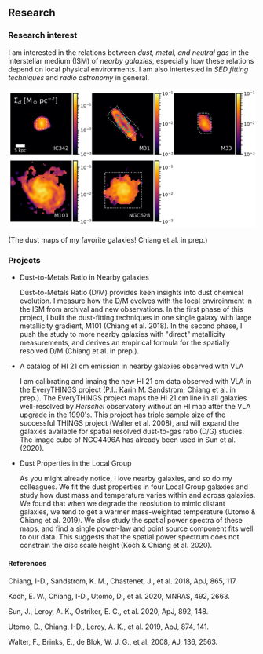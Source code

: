 ## Research

### Research interest
I am interested in the relations between *dust, metal, and neutral gas* in the interstellar medium (ISM) of
*nearby galaxies*, especially how these relations depend on local physical environments. I am also intertested in *SED fitting techniques* and *radio astronomy* in general.

![DustMaps](fig_dustmaps_r.png)

(The dust maps of my favorite galaxies! Chiang et al. in prep.)

### Projects
+ Dust-to-Metals Ratio in Nearby galaxies

    Dust-to-Metals Ratio (D/M) provides keen insights into dust chemical evolution. I measure how the D/M evolves with the local enviroinment in the ISM from archival and new observations. In the first phase of this project, I built the dust-fitting techniques in one single galaxy with large metallicity gradient, M101 (Chiang et al. 2018). In the second phase, I push the study to more nearby galaxies with "direct" metallicity measurements, and derives an empirical formula for the spatially resolved D/M (Chiang et al. in prep.).

+ A catalog of HI 21 cm emission in nearby galaxies observed with VLA

    I am calibrating and imaing the new HI 21 cm data observed with VLA in the EveryTHINGS project (P.I.: Karin M. Sandstrom; Chiang et al. in prep.). The EveryTHINGS project maps the HI 21 cm line in all galaxies well-resolved by *Herschel* observatory without an HI map after the VLA upgrade in the 1990's. This project has triple sample size of the successful THINGS project (Walter et al. 2008), and will expand the galaxies available for spatial resolved dust-to-gas ratio (D/G) studies. The image cube of NGC4496A has already been used in Sun et al. (2020).

+ Dust Properties in the Local Group

    As you might already notice, I love nearby galaxies, and so do my colleagues. We fit the dust properties in four Local Group galaxies and study how dust mass and temperature varies within and across galaxies. We found that when we degrade the reoslution to mimic distant galaxies, we tend to get a warmer mass-weighted temperature (Utomo & Chiang et al. 2019). We also study the spatial power spectra of these maps, and find a single power-law and point source component fits well to our data. This suggests that the spatial power spectrum does not constrain the disc scale height (Koch & Chiang et al. 2020).

#### References
Chiang, I-D., Sandstrom, K. M., Chastenet, J., et al. 2018, ApJ, 865, 117.

Koch, E. W., Chiang, I-D., Utomo, D., et al. 2020, MNRAS, 492, 2663.

Sun, J., Leroy, A. K., Ostriker, E. C., et al. 2020, ApJ, 892, 148.

Utomo, D., Chiang, I-D., Leroy, A. K., et al. 2019, ApJ, 874, 141.

Walter, F., Brinks, E., de Blok, W. J. G., et al. 2008, AJ, 136, 2563.

